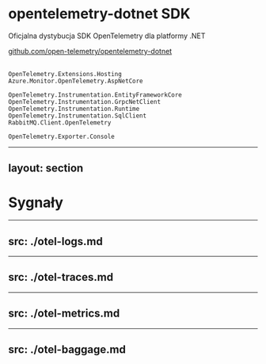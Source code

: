 # opentelemetry-dotnet SDK
Oficjalna dystybucja SDK OpenTelemetry dla platformy .NET

<div>
  <a href="https://github.com/open-telemetry/opentelemetry-dotnet" target="_blank" class="slidev-icon-btn"><carbon:logo-github /></a>
  <a href="https://github.com/open-telemetry/opentelemetry-dotnet" target="_blank">github.com/open-telemetry/opentelemetry-dotnet</a>
</div>

<br/>

``` {*|1-2|4-8|10}
OpenTelemetry.Extensions.Hosting
Azure.Monitor.OpenTelemetry.AspNetCore

OpenTelemetry.Instrumentation.EntityFrameworkCore
OpenTelemetry.Instrumentation.GrpcNetClient
OpenTelemetry.Instrumentation.Runtime
OpenTelemetry.Instrumentation.SqlClient
RabbitMQ.Client.OpenTelemetry

OpenTelemetry.Exporter.Console
```

<!--
- Oficjalna dystrybucja SDK
- Do użytku w aplikacjach końcowych
- W przypadku bibliotek, powinniśmy korzystać z API
-->

---
layout: section
---

# Sygnały

<!--
- Typy telemetrii
-->

---
src: ./otel-logs.md
---

---
src: ./otel-traces.md
---

---
src: ./otel-metrics.md
---

---
src: ./otel-baggage.md
---

